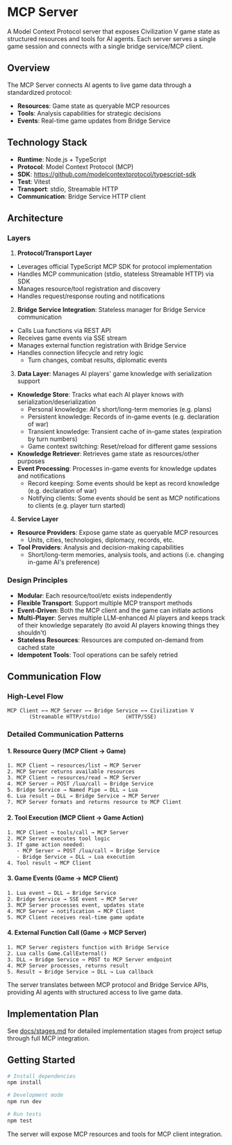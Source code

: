 # MCP Server

A Model Context Protocol server that exposes Civilization V game state as structured resources and tools for AI agents. Each server serves a single game session and connects with a single bridge service/MCP client. 

## Overview

The MCP Server connects AI agents to live game data through a standardized protocol:
- **Resources**: Game state as queryable MCP resources
- **Tools**: Analysis capabilities for strategic decisions  
- **Events**: Real-time game updates from Bridge Service

## Technology Stack

- **Runtime**: Node.js + TypeScript
- **Protocol**: Model Context Protocol (MCP)
- **SDK**: https://github.com/modelcontextprotocol/typescript-sdk
- **Test**: Vitest
- **Transport**: stdio, Streamable HTTP
- **Communication**: Bridge Service HTTP client

## Architecture

### Layers

1. **Protocol/Transport Layer**
  - Leverages official TypeScript MCP SDK for protocol implementation
  - Handles MCP communication (stdio, stateless Streamable HTTP) via SDK
  - Manages resource/tool registration and discovery
  - Handles request/response routing and notifications

2. **Bridge Service Integration**: Stateless manager for Bridge Service communication
  - Calls Lua functions via REST API
  - Receives game events via SSE stream
  - Manages external function registration with Bridge Service
  - Handles connection lifecycle and retry logic
    - Turn changes, combat results, diplomatic events

3. **Data Layer**: Manages AI players' game knowledge with serialization support
  - **Knowledge Store**: Tracks what each AI player knows with serialization/deserialization
    - Personal knowledge: AI's short/long-term memories (e.g. plans)
    - Persistent knowledge: Records of in-game events (e.g. declaration of war)
    - Transient knowledge: Transient cache of in-game states (expiration by turn numbers)
    - Game context switching: Reset/reload for different game sessions
  - **Knowledge Retriever**: Retrieves game state as resources/other purposes
  - **Event Processing**: Processes in-game events for knowledge updates and notifications
    - Record keeping: Some events should be kept as record knowledge (e.g. declaration of war)
    - Notifying clients: Some events should be sent as MCP notifications to clients (e.g. player turn started)

4. **Service Layer**
  - **Resource Providers**: Expose game state as queryable MCP resources
    - Units, cities, technologies, diplomacy, records, etc.
  - **Tool Providers**: Analysis and decision-making capabilities
    - Short/long-term memories, analysis tools, and actions (i.e. changing in-game AI's preference)

### Design Principles
- **Modular**: Each resource/tool/etc exists independently
- **Flexible Transport**: Support multiple MCP transport methods
- **Event-Driven**: Both the MCP client and the game can initiate actions
- **Multi-Player**: Serves multiple LLM-enhanced AI players and keeps track of their knowledge separately (to avoid AI players knowing things they shouldn't)
- **Stateless Resources**: Resources are computed on-demand from cached state
- **Idempotent Tools**: Tool operations can be safely retried

## Communication Flow

### High-Level Flow
```
MCP Client ←→ MCP Server ←→ Bridge Service ←→ Civilization V
       (Streamable HTTP/stdio)        (HTTP/SSE)
```

### Detailed Communication Patterns

#### 1. Resource Query (MCP Client → Game)
```
1. MCP Client → resources/list → MCP Server
2. MCP Server returns available resources
3. MCP Client → resources/read → MCP Server  
4. MCP Server → POST /lua/call → Bridge Service
5. Bridge Service → Named Pipe → DLL → Lua
6. Lua result → DLL → Bridge Service → MCP Server
7. MCP Server formats and returns resource to MCP Client
```

#### 2. Tool Execution (MCP Client → Game Action)
```
1. MCP Client → tools/call → MCP Server
2. MCP Server executes tool logic
3. If game action needed:
   - MCP Server → POST /lua/call → Bridge Service
   - Bridge Service → DLL → Lua execution
4. Tool result → MCP Client
```

#### 3. Game Events (Game → MCP Client)
```
1. Lua event → DLL → Bridge Service
2. Bridge Service → SSE event → MCP Server
3. MCP Server processes event, updates state
4. MCP Server → notification → MCP Client
5. MCP Client receives real-time game update
```

#### 4. External Function Call (Game → MCP Server)
```
1. MCP Server registers function with Bridge Service
2. Lua calls Game.CallExternal()
3. DLL → Bridge Service → POST to MCP Server endpoint
4. MCP Server processes, returns result
5. Result → Bridge Service → DLL → Lua callback
```

The server translates between MCP protocol and Bridge Service APIs, providing AI agents with structured access to live game data.

## Implementation Plan

See [docs/stages.md](docs/stages.md) for detailed implementation stages from project setup through full MCP integration.

## Getting Started

```bash
# Install dependencies
npm install

# Development mode
npm run dev

# Run tests
npm test
```

The server will expose MCP resources and tools for MCP client integration.
